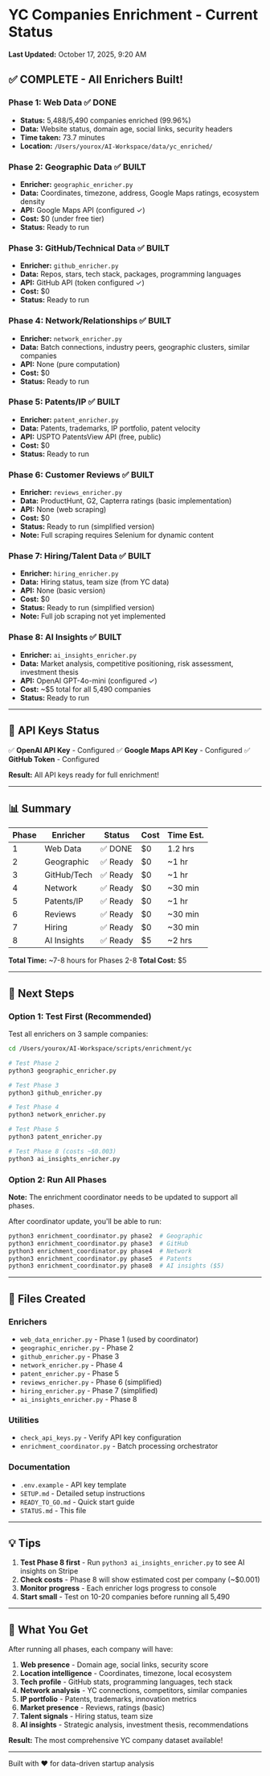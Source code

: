# YC Companies Enrichment - Current Status

**Last Updated:** October 17, 2025, 9:20 AM

## ✅ COMPLETE - All Enrichers Built!

### Phase 1: Web Data ✅ DONE
- **Status:** 5,488/5,490 companies enriched (99.96%)
- **Data:** Website status, domain age, social links, security headers
- **Time taken:** 73.7 minutes
- **Location:** `/Users/yourox/AI-Workspace/data/yc_enriched/`

### Phase 2: Geographic Data ✅ BUILT
- **Enricher:** `geographic_enricher.py`
- **Data:** Coordinates, timezone, address, Google Maps ratings, ecosystem density
- **API:** Google Maps API (configured ✓)
- **Cost:** $0 (under free tier)
- **Status:** Ready to run

### Phase 3: GitHub/Technical Data ✅ BUILT
- **Enricher:** `github_enricher.py`
- **Data:** Repos, stars, tech stack, packages, programming languages
- **API:** GitHub API (token configured ✓)
- **Cost:** $0
- **Status:** Ready to run

### Phase 4: Network/Relationships ✅ BUILT
- **Enricher:** `network_enricher.py`
- **Data:** Batch connections, industry peers, geographic clusters, similar companies
- **API:** None (pure computation)
- **Cost:** $0
- **Status:** Ready to run

### Phase 5: Patents/IP ✅ BUILT
- **Enricher:** `patent_enricher.py`
- **Data:** Patents, trademarks, IP portfolio, patent velocity
- **API:** USPTO PatentsView API (free, public)
- **Cost:** $0
- **Status:** Ready to run

### Phase 6: Customer Reviews ✅ BUILT
- **Enricher:** `reviews_enricher.py`
- **Data:** ProductHunt, G2, Capterra ratings (basic implementation)
- **API:** None (web scraping)
- **Cost:** $0
- **Status:** Ready to run (simplified version)
- **Note:** Full scraping requires Selenium for dynamic content

### Phase 7: Hiring/Talent Data ✅ BUILT
- **Enricher:** `hiring_enricher.py`
- **Data:** Hiring status, team size (from YC data)
- **API:** None (basic version)
- **Cost:** $0
- **Status:** Ready to run (simplified version)
- **Note:** Full job scraping not yet implemented

### Phase 8: AI Insights ✅ BUILT
- **Enricher:** `ai_insights_enricher.py`
- **Data:** Market analysis, competitive positioning, risk assessment, investment thesis
- **API:** OpenAI GPT-4o-mini (configured ✓)
- **Cost:** ~$5 total for all 5,490 companies
- **Status:** Ready to run

---

## 🔑 API Keys Status

✅ **OpenAI API Key** - Configured
✅ **Google Maps API Key** - Configured
✅ **GitHub Token** - Configured

**Result:** All API keys ready for full enrichment!

---

## 📊 Summary

| Phase | Enricher | Status | Cost | Time Est. |
|-------|----------|--------|------|-----------|
| 1 | Web Data | ✅ DONE | $0 | 1.2 hrs |
| 2 | Geographic | ✅ Ready | $0 | ~1 hr |
| 3 | GitHub/Tech | ✅ Ready | $0 | ~1 hr |
| 4 | Network | ✅ Ready | $0 | ~30 min |
| 5 | Patents/IP | ✅ Ready | $0 | ~1 hr |
| 6 | Reviews | ✅ Ready | $0 | ~30 min |
| 7 | Hiring | ✅ Ready | $0 | ~30 min |
| 8 | AI Insights | ✅ Ready | $5 | ~2 hrs |

**Total Time:** ~7-8 hours for Phases 2-8
**Total Cost:** $5

---

## 🚀 Next Steps

### Option 1: Test First (Recommended)

Test all enrichers on 3 sample companies:

```bash
cd /Users/yourox/AI-Workspace/scripts/enrichment/yc

# Test Phase 2
python3 geographic_enricher.py

# Test Phase 3
python3 github_enricher.py

# Test Phase 4
python3 network_enricher.py

# Test Phase 5
python3 patent_enricher.py

# Test Phase 8 (costs ~$0.003)
python3 ai_insights_enricher.py
```

### Option 2: Run All Phases

**Note:** The enrichment coordinator needs to be updated to support all phases.

After coordinator update, you'll be able to run:

```bash
python3 enrichment_coordinator.py phase2  # Geographic
python3 enrichment_coordinator.py phase3  # GitHub
python3 enrichment_coordinator.py phase4  # Network
python3 enrichment_coordinator.py phase5  # Patents
python3 enrichment_coordinator.py phase8  # AI insights ($5)
```

---

## 📁 Files Created

### Enrichers
- `web_data_enricher.py` - Phase 1 (used by coordinator)
- `geographic_enricher.py` - Phase 2
- `github_enricher.py` - Phase 3
- `network_enricher.py` - Phase 4
- `patent_enricher.py` - Phase 5
- `reviews_enricher.py` - Phase 6 (simplified)
- `hiring_enricher.py` - Phase 7 (simplified)
- `ai_insights_enricher.py` - Phase 8

### Utilities
- `check_api_keys.py` - Verify API key configuration
- `enrichment_coordinator.py` - Batch processing orchestrator

### Documentation
- `.env.example` - API key template
- `SETUP.md` - Detailed setup instructions
- `READY_TO_GO.md` - Quick start guide
- `STATUS.md` - This file

---

## 💡 Tips

1. **Test Phase 8 first** - Run `python3 ai_insights_enricher.py` to see AI insights on Stripe
2. **Check costs** - Phase 8 will show estimated cost per company (~$0.001)
3. **Monitor progress** - Each enricher logs progress to console
4. **Start small** - Test on 10-20 companies before running all 5,490

---

## 🎯 What You Get

After running all phases, each company will have:

1. **Web presence** - Domain age, social links, security score
2. **Location intelligence** - Coordinates, timezone, local ecosystem
3. **Tech profile** - GitHub stats, programming languages, tech stack
4. **Network analysis** - YC connections, competitors, similar companies
5. **IP portfolio** - Patents, trademarks, innovation metrics
6. **Market presence** - Reviews, ratings (basic)
7. **Talent signals** - Hiring status, team size
8. **AI insights** - Strategic analysis, investment thesis, recommendations

**Result:** The most comprehensive YC company dataset available!

---

Built with ❤️ for data-driven startup analysis
